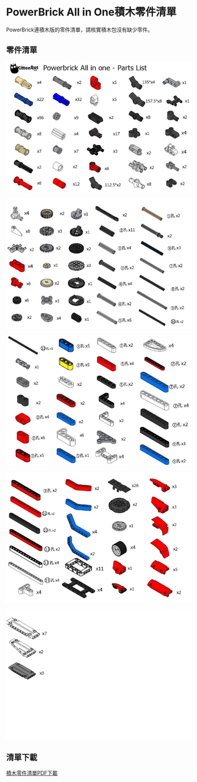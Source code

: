 # PowerBrick All in One積木零件清單

PowerBrick連積木版的零件清單，請核實積木包沒有缺少零件。

## 零件清單

![](partslist/page1.jpg)

![](partslist/page2.jpg)

![](partslist/page3.jpg)

![](partslist/page4.jpg)

![](partslist/page5.jpg)

## 清單下載

[積木零件清單PDF下載](https://bit.ly/Powerbrick10in1BuildingGuide)